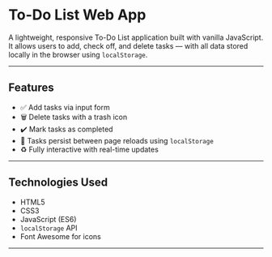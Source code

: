 #  To-Do List Web App

A lightweight, responsive To-Do List application built with vanilla JavaScript. It allows users to add, check off, and delete tasks — with all data stored locally in the browser using `localStorage`.

---

##  Features

- ✅ Add tasks via input form
- 🗑️ Delete tasks with a trash icon
- ✔️ Mark tasks as completed
- 🔁 Tasks persist between page reloads using `localStorage`
- ♻️ Fully interactive with real-time updates

---

##  Technologies Used

- HTML5
- CSS3
- JavaScript (ES6)
- `localStorage` API
- Font Awesome for icons

---
